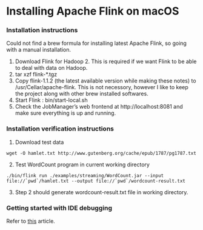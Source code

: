 # Installing Apache Flink on macOS

### Installation instructions

Could not find a brew formula for installing latest Apache Flink, so going with a manual installation.

1. Download Flink for Hadoop 2. This is required if we want Flink to be able to deal with data on Hadoop.
2. tar xzf flink-*.tgz
3. Copy flink-1.1.2 (the latest available version while making these notes) to /usr/Cellar/apache-flink. This is not necessory, however I like to keep the project along with other brew installed softwares.
4. Start Flink : bin/start-local.sh
5. Check the JobManager’s web frontend at http://localhost:8081 and make sure everything is up and running.

### Installation verification instructions

1. Download test data
```
wget -O hamlet.txt http://www.gutenberg.org/cache/epub/1787/pg1787.txt
```
2. Test WordCount program in current working directory
```
./bin/flink run ./examples/streaming/WordCount.jar --input file://`pwd`/hamlet.txt --output file://`pwd`/wordcount-result.txt
```
3. Step 2 should generate wordcount-result.txt file in working directory.

### Getting started with IDE debugging
Refer to [this](http://dataartisans.github.io/flink-training/devEnvSetup.html) article.